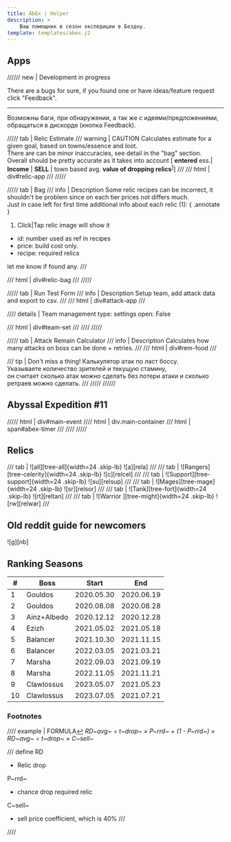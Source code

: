 ```yaml
---
title: AbEx | Helper
description: >
    Ваш помощник в сезон экспедиции в Бездну.
template: templates/abex.j2
---
```


## Apps

////// new | Development in progress

There are a bugs for sure, if you found one or have ideas/feature request click "Feedback".

***

Возможны баги, при обнаружении, а так же с идеями/предложениями, обращаться в дискорде (кнопка Feedback).

///// tab | Relic Estimate
/// warning | CAUTION
Calculates estimate for a given goal, based on towns/essence and loot.  
There are can be minor inaccuracies, see detail in the "bag" section.  
Overall should be pretty accurate as it takes into account [ **entered** ess.| **Income** | **SELL** | town based avg. **value of dropping relics**<sup id="sp1"><a href="#fn1">1</a></sup>]
///
/// html | div#relic-app
///
/////

///// tab | Bag
/// info | Description
Some relic recipes can be incorrect, it shouldn't be problem since on each tier prices not differs much.  
Just in case left for first time additional info about each relic (1):
{ .annotate }

1. Click|Tap relic image will show it

- id: number used as ref in recipes
- price: build cost only.
- recipe: required relics

let me know if found any.
///

/// html | div#relic-bag
///
/////

///// tab | Run Test Form
/// info | Description
Setup team, add attack data and export to csv.
///
/// html | div#attack-app
///

//// details | Team management
    type: settings
    open: False

/// html | div#team-set
///
////
/////

///// tab | Attack Remain Calculator
/// info | Description
Calculates how many attacks on boss can be done + retries.
///
/// html | div#rem-food
///

/// tip | Don't miss a thing!
Калькулятор атак по ласт боссу.  
Указываете количество зрителей и текущую стамину,  
он считает сколько атак можно сделать без потери атаки и сколько ретраев можно сделать.
///
/////
//////

## Abyssal Expedition #11

///// html | div#main-event
//// html | div.main-container
/// html | span#abex-timer
///
////
/////
[^teo]: Hypothetically of course , based on past seasons

## Relics

/// tab | ![all][tree-all]{width=24 .skip-lb}
![a][rela]
///
/// tab | ![Rangers][tree-celerity]{width=24 .skip-lb}
![c][relcel]
///
/// tab | ![Support][tree-support]{width=24 .skip-lb}
![su][relsup]
///
/// tab | ![Mages][tree-mage]{width=24 .skip-lb}
![sr][relsor]
///
/// tab | ![Tank][tree-fort]{width=24 .skip-lb}
![rt][reltan]
///
/// tab | ![Warrior ][tree-might]{width=24 .skip-lb}
![rw][relwar]
///

## Old reddit guide for newcomers

![g][nb]

## Ranking Seasons

| #  | Boss        | Start      | End        |
|----|-------------|------------|------------|
| 1  | Gouldos     | 2020.05.30 | 2020.06.19 |
| 2  | Gouldos     | 2020.08.08 | 2020.08.28 |
| 3  | Ainz+Albedo | 2020.12.12 | 2020.12.28 |
| 4  | Ezizh       | 2021.05.02 | 2021.05.18 |
| 5  | Balancer    | 2021.10.30 | 2021.11.15 |
| 6  | Balancer    | 2022.03.05 | 2021.03.21 |
| 7  | Marsha      | 2022.09.03 | 2021.09.19 |
| 8  | Marsha      | 2022.11.05 | 2021.11.21 |
| 9  | Clawlossus  | 2023.05.07 | 2021.05.23 |
| 10 | Clawlossus  | 2023.07.05 | 2021.07.21 |

### Footnotes

//// example | FORMULA<a id="fn1" href="#sp1">↩︎</a>
*RD~avg~ ÷ t~drop~ × P~rrd~  + (1 - P~rrd~) × RD~avg~ ÷ t~drop~ × C~sell~*

/// define
RD

- Relic drop

P~rrd~

- chance drop required relic

C~sell~

- sell price coefficient, which is 40%
  ///

////

